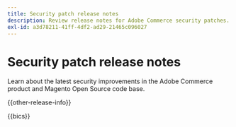```yaml
---
title: Security patch release notes
description: Review release notes for Adobe Commerce security patches.
exl-id: a3d78211-41ff-4df2-ad29-21465c096027
---
```

# Security patch release notes

Learn about the latest security improvements in the Adobe Commerce product and Magento Open Source code base.

{{other-release-info}}

{{bics}}
